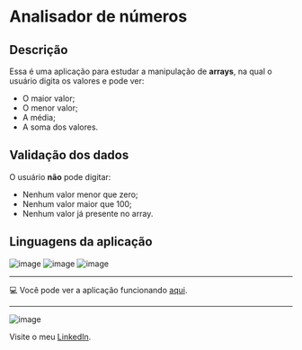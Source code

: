 # **Analisador de números**
## Descrição
Essa é uma aplicação para estudar a manipulação de **arrays**, na qual o usuário digita os valores e pode ver:
* O maior valor;
* O menor valor;
* A média;
* A soma dos valores.

## Validação dos dados
O usuário **não** pode digitar:
* Nenhum valor menor que zero;
* Nenhum valor maior que 100;
* Nenhum valor já presente no array.

 ## Linguagens da aplicação
 
 ![image](https://img.shields.io/badge/JavaScript-F7DF1E?style=for-the-badge&logo=javascript&logoColor=black) 
 ![image](https://img.shields.io/badge/HTML5-E34F26?style=for-the-badge&logo=html5&logoColor=white)
  ![image](https://img.shields.io/badge/CSS3-1572B6?style=for-the-badge&logo=css3&logoColor=white)
   

***
:computer: Você pode ver a aplicação funcionando [aqui](https://nathanfirmo.github.io/exercicios/1-iniciante/analisador-de-numeros/). 
 ***
 ![image](https://img.shields.io/badge/LinkedIn-0077B5?style=for-the-badge&logo=linkedin&logoColor=white) 
 
 Visite o meu [LinkedIn](https://www.linkedin.com/in/nathan-de-souza-silva-firmo/). 

